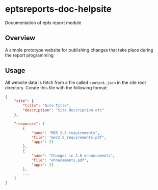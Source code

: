 # eptsreports-doc-helpsite
Documentation of epts report module

Overview
--------
A simple prototype website for publishing changes that take place during the report programming

Usage
-----
All website data is fetch from a file called `content.json` in the site root directory. 
Create this file with the following format:

```json
{ 
	"site": { 
		"title": "Site Title",
		"description": "Site description etc" 
	},

	"resources": [
	  	{ 
	  		"name": "MER 2.5 requirements", 
	  		"file": "mer2.5_requirements.pdf",
	  		"apps": [] 
	  	},
	  	{ 
	  		"name": "Changes in 2.6 enhancements", 
	  		"file": "ehnacements.pdf",
	  		"apps": []  
	  	},
		...
	]
}
``` 
